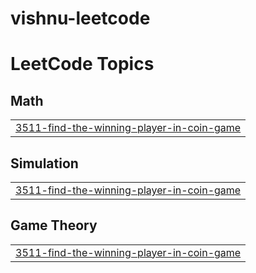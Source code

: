 # vishnu-leetcode
<!---LeetCode Topics Start-->
# LeetCode Topics
## Math
|  |
| ------- |
| [3511-find-the-winning-player-in-coin-game](https://github.com/Vishnupriya-raj/vishnu-leetcode/tree/master/3511-find-the-winning-player-in-coin-game) |
## Simulation
|  |
| ------- |
| [3511-find-the-winning-player-in-coin-game](https://github.com/Vishnupriya-raj/vishnu-leetcode/tree/master/3511-find-the-winning-player-in-coin-game) |
## Game Theory
|  |
| ------- |
| [3511-find-the-winning-player-in-coin-game](https://github.com/Vishnupriya-raj/vishnu-leetcode/tree/master/3511-find-the-winning-player-in-coin-game) |
<!---LeetCode Topics End-->